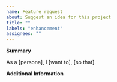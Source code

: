 ```yaml
---
name: Feature request
about: Suggest an idea for this project
title: ""
labels: "enhancement"
assignees: ""
---
```


**Summary**

<!--
Describe the new feature/improvement you would like briefly below.


What's the problem this feature will solve?

What are you trying to do, that you are unable to achieve
with this package as it currently stands?


* Provide examples of real-world use cases that this would enable
and how it solves the problem you described.

* How do you solve this now?

* Have you tried to work around the problem using other tools?

* Could there be a different approach to solving this issue?
-->

As a [persona], I [want to], [so that].

**Additional Information**

<!--
Describe how the feature would be used, why it is needed and what it would solve.

**HINT:** You can paste https://gist.github.com links for larger files.
-->